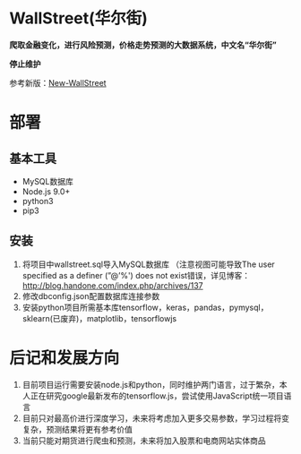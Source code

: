 # WallStreet(华尔街)
**爬取金融变化，进行风险预测，价格走势预测的大数据系统，中文名“华尔街”**

**停止维护**

参考新版：[New-WallStreet](https://github.com/devilyouwei/WallStreet-New)

# 部署

## 基本工具
- MySQL数据库
- Node.js 9.0+
- python3
- pip3

## 安装
1. 将项目中wallstreet.sql导入MySQL数据库
（注意视图可能导致The user specified as a definer (”@’%') does not exist错误，详见博客：http://blog.handone.com/index.php/archives/137
2. 修改dbconfig.json配置数据库连接参数
3. 安装python项目所需基本库tensorflow，keras，pandas，pymysql，sklearn(已废弃)，matplotlib，tensorflowjs

# 后记和发展方向
1. 目前项目运行需要安装node.js和python，同时维护两门语言，过于繁杂，本人正在研究google最新发布的tensorflow.js，尝试使用JavaScript统一项目语言
2. 目前只对最高价进行深度学习，未来将考虑加入更多交易参数，学习过程将变复杂，预测结果将更有参考价值
3. 当前只能对期货进行爬虫和预测，未来将加入股票和电商网站实体商品
